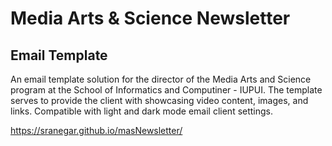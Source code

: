# Media Arts & Science Newsletter
## Email Template 

An email template solution for the director of the Media Arts and Science program at the School of Informatics and Computiner - IUPUI. The template serves to provide the client with showcasing video content, images, and links. Compatible with light and dark mode email client settings.

https://sranegar.github.io/masNewsletter/
